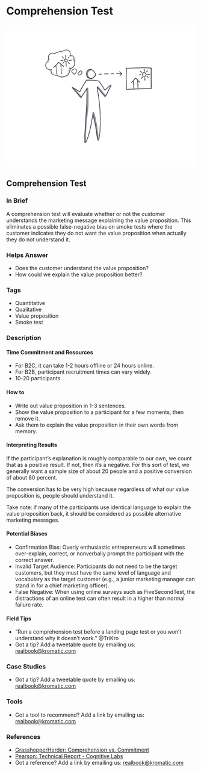# Comprehension Test

![](../.gitbook/assets/illustration-comprehension-test.png)

## Comprehension Test

### In Brief

A comprehension test will evaluate whether or not the customer understands the marketing message explaining the value proposition. This eliminates a possible false-negative bias on smoke tests where the customer indicates they do not want the value proposition when actually they do not understand it.

### Helps Answer

* Does the customer understand the value proposition?
* How could we explain the value proposition better?

### Tags

* Quantitative
* Qualitative
* Value proposition
* Smoke test

### Description

#### Time Commitment and Resources

* For B2C, it can take 1-2 hours offline or 24 hours online. 
* For B2B, participant recruitment times can vary widely. 
* 10-20 participants.

#### How to

* Write out value proposition in 1-3 sentences.
* Show the value proposition to a participant for a few moments, then remove it.
* Ask them to explain the value proposition in their own words from memory.

#### Interpreting Results

If the participant’s explanation is roughly comparable to our own, we count that as a positive result. If not, then it’s a negative. For this sort of test, we generally want a sample size of about 20 people and a positive conversion of about 80 percent.

The conversion has to be very high because regardless of what our value proposition is, people should understand it.

Take note: if many of the participants use identical language to explain the value proposition back, it should be considered as possible alternative marketing messages.

#### Potential Biases

* Confirmation Bias: Overly enthusiastic entrepreneurs will sometimes over-explain, correct, or nonverbally prompt the participant with the correct answer.
* Invalid Target Audience: Participants do not need to be the target customers, but they must have the same level of language and vocabulary as the target customer \(e.g., a junior marketing manager can stand in for a chief marketing officer\).
* False Negative: When using online surveys such as FiveSecondTest, the distractions of an online test can often result in a higher than normal failure rate.

#### Field Tips

* “Run a comprehension test before a landing page test or you won’t understand why it doesn’t work.” @TriKro
* Got a tip? Add a tweetable quote by emailing us: [realbook@kromatic.com](mailto:realbook@kromatic.com)

### Case Studies

* Got a tip? Add a tweetable quote by emailing us: [realbook@kromatic.com](mailto:realbook@kromatic.com)

### Tools

* Got a tool to recommend? Add a link by emailing us: [realbook@kromatic.com](mailto:realbook@kromatic.com)

### References

* [GrasshopperHerder: Comprehension vs. Commitment](https://grasshopperherder.com/comprehension-vs-commitment/)
* [Pearson: Technical Report - Cognitive Labs](http://images.pearsonassessments.com/images/tmrs/tmrs_rg/CognitiveLabs.pdf)
* Got a reference? Add a link by emailing us: [realbook@kromatic.com](https://github.com/trikro/the-real-startup-book/tree/6a17bc36666863334ffdefad4f2a9abf3e12ce13/part4-evaluative_market_experiment/realbook@kromatic.com)

